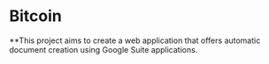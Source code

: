 # Bitcoin

**This project aims to create a web application that offers automatic document creation using Google Suite applications.
